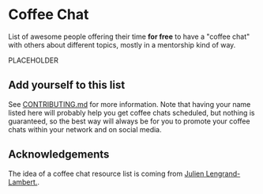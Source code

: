 # Coffee Chat

List of awesome people offering their time **for free** to have a "coffee chat" with others about different topics, mostly in a mentorship kind of way.

PLACEHOLDER

## Add yourself to this list

See [CONTRIBUTING.md](CONTRIBUTING.md) for more information. Note that having your name listed here will probably help you get coffee chats scheduled, but nothing is guaranteed, so the best way will always be for you to promote your coffee chats within your network and on social media.

## Acknowledgements

The idea of a coffee chat resource list is coming from [Julien Lengrand-Lambert.](https://www.linkedin.com/in/julienlengrand/).

